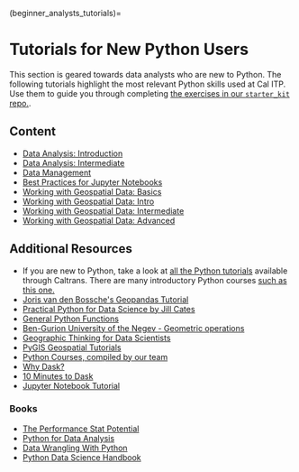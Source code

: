 (beginner_analysts_tutorials)=

# Tutorials for New Python Users

This section is geared towards data analysts who are new to Python. The following tutorials highlight the most relevant Python skills used at Cal ITP. Use them to guide you through completing [the exercises in our `starter_kit` repo.](https://github.com/cal-itp/starter_kit).

## Content

- [Data Analysis: Introduction](pandas-intro)
- [Data Analysis: Intermediate](pandas-intermediate)
- [Data Management](data-management-page)
- [Best Practices for Jupyter Notebooks](nb-best-practices)
- [Working with Geospatial Data: Basics](geo-basics)
- [Working with Geospatial Data: Intro](geo-intro)
- [Working with Geospatial Data: Intermediate](geo-intermediate)
- [Working with Geospatial Data: Advanced](geo-advanced)

## Additional Resources

- If you are new to Python, take a look at [all the Python tutorials](https://www.linkedin.com/learning/search?keywords=python&u=36029164) available through Caltrans. There are many introductory Python courses [such as this one.](https://www.linkedin.com/learning/python-essential-training-18764650/getting-started-with-python?autoplay=true&u=36029164)
- [Joris van den Bossche's Geopandas Tutorial](https://github.com/jorisvandenbossche/geopandas-tutorial)
- [Practical Python for Data Science by Jill Cates](https://www.practicalpythonfordatascience.com/intro.html)
- [General Python Functions](https://pandas.pydata.org/pandas-docs/stable/reference/general_functions.html)
- [Ben-Gurion University of the Negev - Geometric operations](https://geobgu.xyz/py/geopandas2.html)
- [Geographic Thinking for Data Scientists](https://geographicdata.science/book/notebooks/01_geo_thinking.html)
- [PyGIS Geospatial Tutorials](https://pygis.io/docs/a_intro.html)
- [Python Courses, compiled by our team](https://docs.google.com/spreadsheets/d/1Omow8F0SUiMx1jyG7GpbwnnJ5yWqlLeMH7SMtKxwG80/edit?usp=sharing)
- [Why Dask?](https://docs.dask.org/en/stable/why.html)
- [10 Minutes to Dask](https://docs.dask.org/en/stable/10-minutes-to-dask.html)
- [Jupyter Notebook Tutorial](https://www.youtube.com/watch?v=LW2Rye_l8L0)

### Books

- [The Performance Stat Potential](https://www.brookings.edu/book/the-performancestat-potential/)
- [Python for Data Analysis](http://shop.oreilly.com/product/0636920023784.do)
- [Data Wrangling With Python](http://shop.oreilly.com/product/0636920032861.do)
- [Python Data Science Handbook](https://github.com/jakevdp/PythonDataScienceHandbook/tree/master/notebooks)
